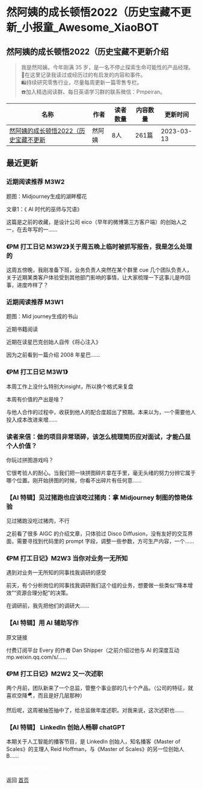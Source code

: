 # 然阿姨的成长顿悟2022（历史宝藏不更新_小报童_Awesome_XiaoBOT

## 然阿姨的成长顿悟2022（历史宝藏不更新介绍
> 我是然阿姨，今年刚满 35 岁，是一名不停止探索生命可能性的产品经理。    
📒在这里记录我读过或经历过的有启发的内容和事件。    
🛍️持续研究零售行业，尽量每周更新一篇零售专栏。    
☎️加入精选阅读群、每日英语学习群的联系微信：Pmpeiran。  
  


|名称|作者|读者数量|内容数量|更新时间|
|---|---|---|---|---|
|[然阿姨的成长顿悟2022（历史宝藏不更新](https://xiaobot.net/p/ranayi?refer=0b133df9-27dc-423b-8101-639049001c13)|然阿姨|8人|261篇|2023-03-13|

## 最近更新
### 近期阅读推荐 M3W2

题图：Midjourney生成的湖畔樱花

文章1：《 AI 时代的巫师与咒语》

这篇是之前的收藏，是设计公司 eico（早年的微博第三方客户端）的创始人之一，在去年写的一......

### 《PM 打工日记 M3W2》关于周五晚上临时被抓写报告，我是怎么处理的

这周五傍晚，我刚准备下班，业务负责人突然在某个群里 cue
几个团队负责人，关于近期某类客户体验受到其他部门影响的事情，让大家梳理一下这事儿是咋回事，进度咋样了？

### 近期阅读推荐 M3W1

题图：Mid journey生成的书山

近期书籍阅读

近期在读星巴克创始人自传《将心注入》

因为之前看到一篇介绍 2008 年星巴......

### 《PM 打工日记 M3W1》

本周工作上没什么特别大insight，所以换个格式来复盘

本周有价值的产出是啥？

与他人合作的过程中，收获到他人的配合度超出了预期。本来以为，一个需要他人投入成本改进来增......

### 读者来信：做的项目非常琐碎，该怎么梳理简历应对面试，才能凸显个人价值？

你玩过拼图游戏吗？

它很考验人的耐心。当我们把一块拼图碎片拿在手里，毫无头绪的努力分辨它属于哪个位置。刚开始拼图的时候，你看不出碎片有任何意......

### 【AI 特辑】见过猪跑也应该吃过猪肉：拿 Midjourney 制图的惊艳体验

见过猪跑没吃过猪肉，不行

之前看了很多 AIGC 的介绍文章，只体验过 Disco Diffusion，没有友好的交互界面，需要寻找到代码里的 prompt
字段，调整一些参数，方可生产内容，一个......

### 《PM 打工日记》M2W3 当你对业务一无所知

遇到对业务一无所知的同事找我调研的感受

前天，有个分析岗位的同事找我调研我们这个组的业务，想要做一些类似“降本增效”“资源合理分配”的决策。

在调研前，我先把他们的调研大......

### 【AI 特辑】用 AI 辅助写作

原文链接

付费订阅平台 Every 的作者 Dan Shipper（之前介绍过他与 AI 的深度互动mp.weixin.qq.com/s/......

### 《PM 打工日记》M2W2 又一次述职

两个月前，团队新来了一个总监，管整个事业部的几十个产品。（公司的特征，就喜欢空降🪂，而且是好几层那种）

然后呢，这周被抽签抽中了，给总监做年度述职。对我来说，这次述职也......

### 【AI 特辑】 LinkedIn 创始人畅聊 chatGPT

本期关于人工智能的播客节目，是 LinkedIn 创始人，知名播客《Master of Scales》的主理人 Reid Hoffman，与《Master
of Scales》的另一位创始人 B......


<a href="https://github.com/Reno9527/awesome-xiaobot" style="color: white; text-decoration: none;">awesome-xiaobot</a>

返回 [首页](../README.md)
